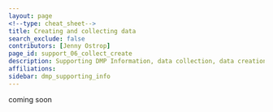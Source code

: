 ```yaml
---
layout: page
<!--type: cheat_sheet-->
title: Creating and collecting data
search_exclude: false
contributors: [Jenny Ostrop]
page_id: support_06_collect_create
description: Supporting DMP Information, data collection, data creation, data generation, data production
affiliations:
sidebar: dmp_supporting_info
---
```


coming soon